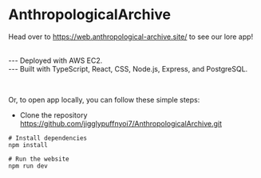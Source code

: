 # AnthropologicalArchive

Head over to https://web.anthropological-archive.site/ to see our lore app!
<br/>
<br/>

--- Deployed with AWS EC2. <br/>
--- Built with TypeScript, React, CSS, Node.js, Express, and PostgreSQL. 

<br/>





Or, to open app locally, you can follow these simple steps:

- Clone the repository
https://github.com/jigglypuffnyoi7/AnthropologicalArchive.git

```
# Install dependencies
npm install

# Run the website
npm run dev
```
